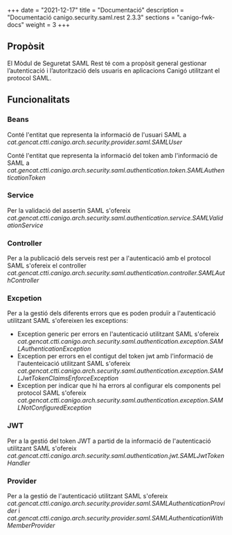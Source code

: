 +++
date        = "2021-12-17"
title       = "Documentació"
description = "Documentació canigo.security.saml.rest 2.3.3"
sections    = "canigo-fwk-docs"
weight      = 3
+++

## Propòsit

El Mòdul de Seguretat SAML Rest té com a propòsit general gestionar l’autenticació i l’autorització dels usuaris en aplicacions Canigó utilitzant el protocol SAML. 

## Funcionalitats

### Beans

Conté l'entitat que representa la informació de l'usuari SAML a *cat.gencat.ctti.canigo.arch.security.provider.saml.SAMLUser*

Conté l'entitat que representa la informació del token amb l'informació de SAML a *cat.gencat.ctti.canigo.arch.security.saml.authentication.token.SAMLAuthenticationToken*

### Service

Per la validació del assertin SAML s'ofereix *cat.gencat.ctti.canigo.arch.security.saml.authentication.service.SAMLValidationService*

### Controller

Per a la publicació dels serveis rest per a l'autenticació amb el protocol SAML s'ofereix el controller *cat.gencat.ctti.canigo.arch.security.saml.authentication.controller.SAMLAuthController*

### Excpetion

Per a la gestió dels diferents errors que es poden produïr a l'autenticació utilitzant SAML s'ofereixen les exceptions:

- Exception generic per errors en l'autenticació utilitzant SAML s'ofereix *cat.gencat.ctti.canigo.arch.security.saml.authentication.exception.SAMLAuthenticationException* 
- Exception per errors en el contigut del token jwt amb l'informació de l'autenteicació utilitzant SAML s'ofereix *cat.gencat.ctti.canigo.arch.security.saml.authentication.exception.SAMLJwtTokenClaimsEnforceException* 
- Exception per indicar que hi ha errors al configurar els components pel protocol SAML s'ofereix *cat.gencat.ctti.canigo.arch.security.saml.authentication.exception.SAMLNotConfiguredException*

### JWT

Per a la gestió del token JWT a partid de la informació de l'autenticació utilitzant SAML s'ofereix *cat.gencat.ctti.canigo.arch.security.saml.authentication.jwt.SAMLJwtTokenHandler*

### Provider

Per a la gestió de l'autenticació utilitzant SAML s'ofereix *cat.gencat.ctti.canigo.arch.security.provider.saml.SAMLAuthenticationProvider* i *cat.gencat.ctti.canigo.arch.security.provider.saml.SAMLAuthenticationWithMemberProvider*
